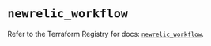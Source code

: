 # `newrelic_workflow`

Refer to the Terraform Registry for docs: [`newrelic_workflow`](https://registry.terraform.io/providers/newrelic/newrelic/3.30.0/docs/resources/workflow).
